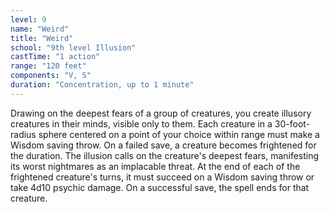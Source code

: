 ```yaml
---
level: 9
name: "Weird"
title: "Weird"
school: "9th level Illusion"
castTime: "1 action"
range: "120 feet"
components: "V, S"
duration: "Concentration, up to 1 minute"
---
```


Drawing on the deepest fears of a group of creatures, you create illusory creatures in their minds, visible only to them. Each creature in a 30-foot-radius sphere centered on a point of your choice within range must make a Wisdom saving throw. On a failed save, a creature becomes frightened for the duration. The illusion calls on the creature's deepest fears, manifesting its worst nightmares as an implacable threat. At the end of each of the frightened creature's turns, it must succeed on a Wisdom saving throw or take 4d10 psychic damage. On a successful save, the spell ends for that creature.
